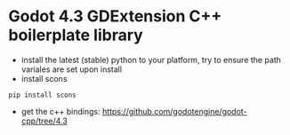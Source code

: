 # Godot 4.3 GDExtension C++ boilerplate library

- install the latest (stable) python to your platform, try to ensure the path variales are set upon install
- install scons
```
pip install scons
```

- get the c++ bindings:
  https://github.com/godotengine/godot-cpp/tree/4.3
